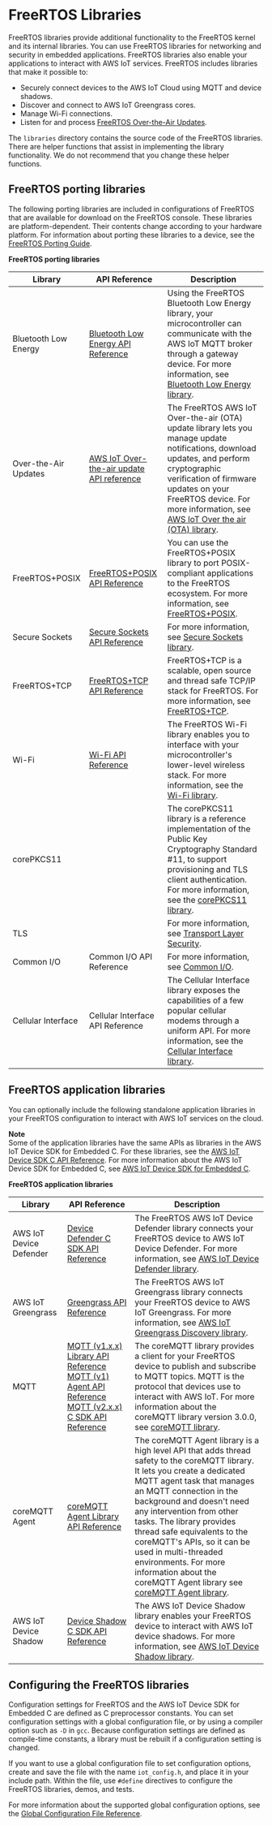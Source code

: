 # FreeRTOS Libraries<a name="dev-guide-freertos-libraries"></a>

FreeRTOS libraries provide additional functionality to the FreeRTOS kernel and its internal libraries\. You can use FreeRTOS libraries for networking and security in embedded applications\. FreeRTOS libraries also enable your applications to interact with AWS IoT services\. FreeRTOS includes libraries that make it possible to:
+ Securely connect devices to the AWS IoT Cloud using MQTT and device shadows\.
+ Discover and connect to AWS IoT Greengrass cores\.
+ Manage Wi\-Fi connections\.
+ Listen for and process [FreeRTOS Over\-the\-Air Updates](freertos-ota-dev.md)\.

The `libraries` directory contains the source code of the FreeRTOS libraries\. There are helper functions that assist in implementing the library functionality\. We do not recommend that you change these helper functions\.

## FreeRTOS porting libraries<a name="dev-guide-freertos-porting-libraries"></a>

The following porting libraries are included in configurations of FreeRTOS that are available for download on the FreeRTOS console\. These libraries are platform\-dependent\. Their contents change according to your hardware platform\. For information about porting these libraries to a device, see the [FreeRTOS Porting Guide](https://docs.aws.amazon.com/freertos/latest/portingguide/)\.


**FreeRTOS porting libraries**  

| Library | API Reference | Description | 
| --- | --- | --- | 
| Bluetooth Low Energy |  [Bluetooth Low Energy API Reference](https://docs.aws.amazon.com/freertos/latest/lib-ref/html2/ble/index.html)  | Using the FreeRTOS Bluetooth Low Energy library, your microcontroller can communicate with the AWS IoT MQTT broker through a gateway device\. For more information, see [Bluetooth Low Energy library](freertos-ble-library.md)\.  | 
| Over\-the\-Air Updates | [ AWS IoT Over\-the\-air update API reference](https://docs.aws.amazon.com/embedded-csdk/latest/lib-ref/libraries/aws/ota-for-aws-iot-embedded-sdk/docs/doxygen/output/html/index.html) |  The FreeRTOS AWS IoT Over\-the\-air \(OTA\) update library lets you manage update notifications, download updates, and perform cryptographic verification of firmware updates on your FreeRTOS device\. For more information, see [AWS IoT Over the air \(OTA\) library](ota-update-library.md)\.  | 
| FreeRTOS\+POSIX | [FreeRTOS\+POSIX API Reference](https://freertos.org/Documentation/api-ref/POSIX/index.html) |  You can use the FreeRTOS\+POSIX library to port POSIX\-compliant applications to the FreeRTOS ecosystem\. For more information, see [FreeRTOS\+POSIX](https://freertos.org/FreeRTOS-Plus/FreeRTOS_Plus_POSIX/index.html)\.  | 
| Secure Sockets | [ Secure Sockets API Reference](https://docs.aws.amazon.com/freertos/latest/lib-ref/html2/secure_sockets/index.html) | For more information, see [Secure Sockets library](secure-sockets.md)\. | 
| FreeRTOS\+TCP | [ FreeRTOS\+TCP API Reference](https://freertos.org/FreeRTOS-Plus/FreeRTOS_Plus_TCP/FreeRTOS_TCP_API_Functions.html) |  FreeRTOS\+TCP is a scalable, open source and thread safe TCP/IP stack for FreeRTOS\. For more information, see [FreeRTOS\+TCP](https://freertos.org/FreeRTOS-Plus/FreeRTOS_Plus_TCP/index.html)\.   | 
| Wi\-Fi | [Wi\-Fi API Reference](https://docs.aws.amazon.com/freertos/latest/lib-ref/html2/wifi/index.html) |  The FreeRTOS Wi\-Fi library enables you to interface with your microcontroller's lower\-level wireless stack\. For more information, see the [Wi\-Fi library](freertos-wifi.md)\.  | 
| corePKCS11 |  |  The corePKCS11 library is a reference implementation of the Public Key Cryptography Standard \#11, to support provisioning and TLS client authentication\. For more information, see the [corePKCS11 library](security-pkcs.md)\.  | 
| TLS |  |  For more information, see [Transport Layer Security](security-tls.md)\.  | 
| Common I/O | Common I/O API Reference |  For more information, see [Common I/O](common-io.md)\.  | 
| Cellular Interface | Cellular Interface API Reference |  The Cellular Interface library exposes the capabilities of a few popular cellular modems through a uniform API\. For more information, see the [Cellular Interface library](cellular-interface.md)\.  | 

## FreeRTOS application libraries<a name="dev-guide-freertos-application-libraries"></a>

You can optionally include the following standalone application libraries in your FreeRTOS configuration to interact with AWS IoT services on the cloud\.

**Note**  
Some of the application libraries have the same APIs as libraries in the AWS IoT Device SDK for Embedded C\. For these libraries, see the [AWS IoT Device SDK C API Reference](https://docs.aws.amazon.com/freertos/latest/lib-ref/c-sdk/main/index.html)\. For more information about the AWS IoT Device SDK for Embedded C, see [AWS IoT Device SDK for Embedded C](c-sdk.md)\.


**FreeRTOS application libraries**  

| Library | API Reference | Description | 
| --- | --- | --- | 
| AWS IoT Device Defender |   [ Device Defender C SDK API Reference](https://docs.aws.amazon.com/embedded-csdk/latest/lib-ref/libraries/aws/device-defender-for-aws-iot-embedded-sdk/docs/doxygen/output/html/index.html)  |  The FreeRTOS AWS IoT Device Defender library connects your FreeRTOS device to AWS IoT Device Defender\. For more information, see [AWS IoT Device Defender library](afr-device-defender-library.md)\.  | 
| AWS IoT Greengrass | [ Greengrass API Reference](https://docs.aws.amazon.com/freertos/latest/lib-ref/html1/aws__greengrass__discovery_8h.html)  |  The FreeRTOS AWS IoT Greengrass library connects your FreeRTOS device to AWS IoT Greengrass\. For more information, see [AWS IoT Greengrass Discovery library](freertos-lib-gg-connectivity.md)\.  | 
| MQTT |  [ MQTT \(v1\.x\.x\) Library API Reference](https://docs.aws.amazon.com/freertos/latest/lib-ref/html1/aws__mqtt__lib_8h.html) [ MQTT \(v1\) Agent API Reference](https://docs.aws.amazon.com/freertos/latest/lib-ref/html1/aws__mqtt__agent_8h.html) [MQTT \(v2\.x\.x\) C SDK API Reference](https://docs.aws.amazon.com/freertos/latest/lib-ref/c-sdk/mqtt/index.html)  |  The coreMQTT library provides a client for your FreeRTOS device to publish and subscribe to MQTT topics\. MQTT is the protocol that devices use to interact with AWS IoT\.  For more information about the coreMQTT library version 3\.0\.0, see [coreMQTT library](coremqtt.md)\.  | 
| coreMQTT Agent |  [ coreMQTT Agent Library API Reference](https://docs.aws.amazon.com/freertos/latest/lib-ref/embedded-csdk/libraries/standard/coreMQTT-Agent/docs/doxygen/output/html/index.html)   |  The coreMQTT Agent library is a high level API that adds thread safety to the coreMQTT library\. It lets you create a dedicated MQTT agent task that manages an MQTT connection in the background and doesn't need any intervention from other tasks\. The library provides thread safe equivalents to the coreMQTT's APIs, so it can be used in multi\-threaded environments\. For more information about the coreMQTT Agent library see [coreMQTT Agent library](coremqtt-agent.md)\.  | 
| AWS IoT Device Shadow | [Device Shadow C SDK API Reference](https://docs.aws.amazon.com/freertos/latest/lib-ref/html1/aws__shadow_8h.html) |  The AWS IoT Device Shadow library enables your FreeRTOS device to interact with AWS IoT device shadows\. For more information, see [AWS IoT Device Shadow library](freertos-lib-cloud-shadows.md)\.  | 

## Configuring the FreeRTOS libraries<a name="lib-config"></a>

Configuration settings for FreeRTOS and the AWS IoT Device SDK for Embedded C are defined as C preprocessor constants\. You can set configuration settings with a global configuration file, or by using a compiler option such as `-D` in `gcc`\. Because configuration settings are defined as compile\-time constants, a library must be rebuilt if a configuration setting is changed\.

If you want to use a global configuration file to set configuration options, create and save the file with the name `iot_config.h`, and place it in your include path\. Within the file, use `#define` directives to configure the FreeRTOS libraries, demos, and tests\.

For more information about the supported global configuration options, see the [Global Configuration File Reference](https://docs.aws.amazon.com/freertos/latest/lib-ref/c-sdk/main/global_library_config.html#IOT_CONFIG_FILE)\.